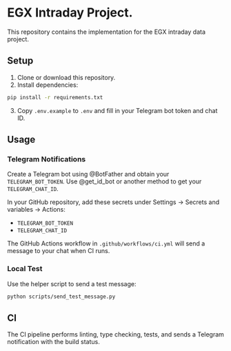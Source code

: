 # EGX Intraday Project.

This repository contains the implementation for the EGX intraday data project.

## Setup

1. Clone or download this repository.
2. Install dependencies:

```bash
pip install -r requirements.txt
```

3. Copy `.env.example` to `.env` and fill in your Telegram bot token and chat ID.

## Usage

### Telegram Notifications

Create a Telegram bot using @BotFather and obtain your `TELEGRAM_BOT_TOKEN`. Use @get_id_bot or another method to get your `TELEGRAM_CHAT_ID`.

In your GitHub repository, add these secrets under Settings → Secrets and variables → Actions:

- `TELEGRAM_BOT_TOKEN`
- `TELEGRAM_CHAT_ID`

The GitHub Actions workflow in `.github/workflows/ci.yml` will send a message to your chat when CI runs.

### Local Test

Use the helper script to send a test message:

```bash
python scripts/send_test_message.py
```

## CI

The CI pipeline performs linting, type checking, tests, and sends a Telegram notification with the build status.
